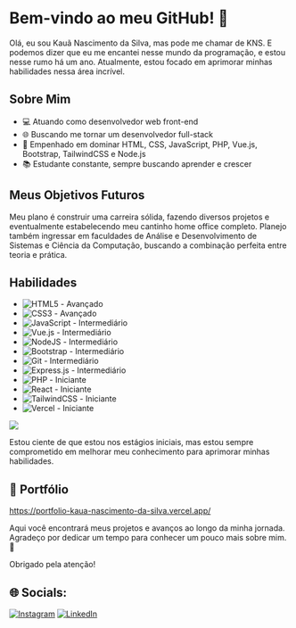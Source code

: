 # Bem-vindo ao meu GitHub! 👋

Olá, eu sou Kauã Nascimento da Silva, mas pode me chamar de KNS. E podemos dizer que eu me encantei nesse mundo da programação, e estou nesse rumo há um ano. Atualmente, estou focado em aprimorar minhas habilidades nessa área incrível.

## Sobre Mim

- 💻 Atuando como desenvolvedor web front-end
- 🌐 Buscando me tornar um desenvolvedor full-stack
- 🚀 Empenhado em dominar HTML, CSS, JavaScript, PHP, Vue.js, Bootstrap, TailwindCSS e Node.js
- 📚 Estudante constante, sempre buscando aprender e crescer

## Meus Objetivos Futuros

Meu plano é construir uma carreira sólida, fazendo diversos projetos e eventualmente estabelecendo meu cantinho home office completo. Planejo também ingressar em faculdades de Análise e Desenvolvimento de Sistemas e Ciência da Computação, buscando a combinação perfeita entre teoria e prática.

## Habilidades

- ![HTML5](https://img.shields.io/badge/html5-%23E34F26.svg?style=for-the-badge&logo=html5&logoColor=white) - Avançado
- ![CSS3](https://img.shields.io/badge/css3-%231572B6.svg?style=for-the-badge&logo=css3&logoColor=white) - Avançado
- ![JavaScript](https://img.shields.io/badge/javascript-%23323330.svg?style=for-the-badge&logo=javascript&logoColor=%23F7DF1E) - Intermediário
- ![Vue.js](https://img.shields.io/badge/vue.js-%2335495e.svg?style=for-the-badge&logo=vuedotjs&logoColor=%234FC08D) - Intermediário
- ![NodeJS](https://img.shields.io/badge/node.js-6DA55F?style=for-the-badge&logo=node.js&logoColor=white) - Intermediário
- ![Bootstrap](https://img.shields.io/badge/bootstrap-%238511FA.svg?style=for-the-badge&logo=bootstrap&logoColor=white) - Intermediário
- ![Git](https://img.shields.io/badge/git-%23F05033.svg?style=for-the-badge&logo=git&logoColor=white) - Intermediário
- ![Express.js](https://img.shields.io/badge/express.js-%23404d59.svg?style=for-the-badge&logo=express&logoColor=%2361DAFB) - Intermediário
- ![PHP](https://img.shields.io/badge/php-%23777BB4.svg?style=for-the-badge&logo=php&logoColor=white) - Iniciante
- ![React](https://img.shields.io/badge/react-%2320232a.svg?style=for-the-badge&logo=react&logoColor=%2361DAFB) - Iniciante
- ![TailwindCSS](https://img.shields.io/badge/tailwindcss-%2338B2AC.svg?style=for-the-badge&logo=tailwind-css&logoColor=white) - Iniciante
- ![Vercel](https://img.shields.io/badge/vercel-%23000000.svg?style=for-the-badge&logo=vercel&logoColor=white) - Iniciante

![](https://github-readme-stats.vercel.app/api/top-langs/?username=knsxl&theme=dark&hide_border=false&include_all_commits=false&count_private=false&layout=compact)

Estou ciente de que estou nos estágios iniciais, mas estou sempre comprometido em melhorar meu conhecimento para aprimorar minhas habilidades.

## 👤 Portfólio

https://portfolio-kaua-nascimento-da-silva.vercel.app/

Aqui você encontrará meus projetos e avanços ao longo da minha jornada. Agradeço por dedicar um tempo para conhecer um pouco mais sobre mim. 🚀

Obrigado pela atenção!

## 🌐 Socials:
[![Instagram](https://img.shields.io/badge/Instagram-%23E4405F.svg?logo=Instagram&logoColor=white)](https://instagram.com/@knszx)
[![LinkedIn](https://img.shields.io/badge/LinkedIn-%230077B5.svg?logo=linkedin&logoColor=white)](https://www.linkedin.com/in/kauã-nascimento-da-silva)
